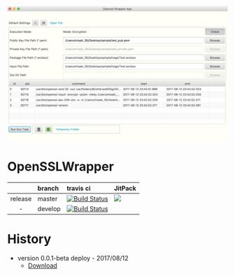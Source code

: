 
<p align="center"><img width="650" src="asset/Main-2017-08-12 23.43.39.png"></p>

# OpenSSLWrapper

| | branch | travis ci | JitPack |
|:---:|:---|:---|:---|
| release | master | [![Build Status](https://travis-ci.org/mickey305/OpenSSLWrapper.svg?branch=master)](https://travis-ci.org/mickey305/OpenSSLWrapper) | [![](https://jitpack.io/v/mickey305/OpenSSLWrapper.svg)](https://jitpack.io/#mickey305/OpenSSLWrapper) |
| - | develop | [![Build Status](https://travis-ci.org/mickey305/OpenSSLWrapper.svg?branch=develop)](https://travis-ci.org/mickey305/OpenSSLWrapper) |  |

<!--
# Installation(Pattern 1)
## 1 - Register repository in local library

```
repositories {
  maven { url 'http://mickey305.github.io/OpenSSLWrapper/repository/' }
  ...
}
```

## 2 - Compile library

```
dependencies {
  // newest version
  compile 'com.mickey305:OpenSSLWrapper:+@jar'
  ...
}
```

```
dependencies {
  // target version - e.g. version 0.0.1-SNAPSHOT
  compile 'com.mickey305:OpenSSLWrapper:0.0.1-SNAPSHOT'
  ...
}
```

# Installation(Pattern 2) - how to use the JitPack service
## 1 - Register repository in local library

```
repositories {
  maven { url 'https://jitpack.io' }
  ...
}
```

## 2 - Compile library

```
dependencies {
  // target version - e.g. version 0.0.1-SNAPSHOT
  compile 'com.github.mickey305:OpenSSLWrapper:0.0.1-SNAPSHOT'
  ...
}
```
-->

<!--
# History
 * version 0.0.1 deploy - yyyy/mm/dd
-->
# History
 * version 0.0.1-beta deploy - 2017/08/12
   - <a href="https://drive.google.com/open?id=0B_D7K22VOlzMbDdOcmpPOE5SM1k">Download</a>
